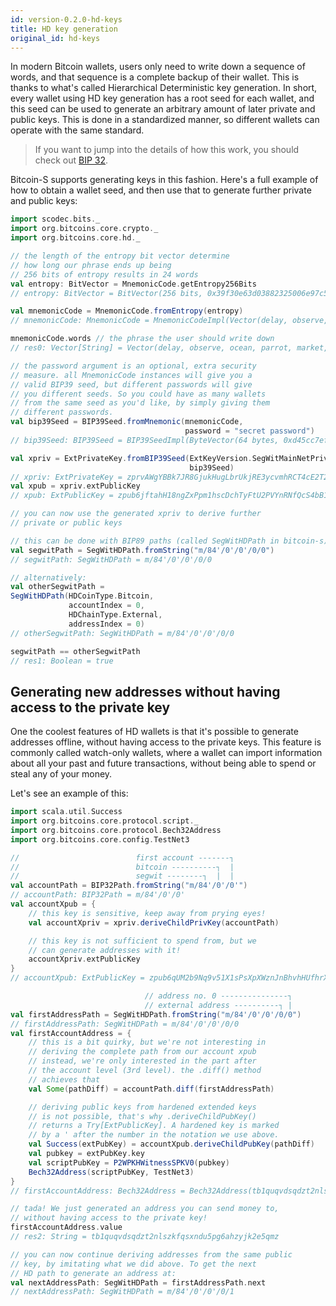 ```yaml
---
id: version-0.2.0-hd-keys
title: HD key generation
original_id: hd-keys
---
```


In modern Bitcoin wallets, users only need to write down
a sequence of words, and that sequence is a complete backup
of their wallet. This is thanks to what's called Hierarchical
Deterministic key generation. In short, every wallet using HD
key generation has a root seed for each wallet, and this
seed can be used to generate an arbitrary amount of later
private and public keys. This is done in a standardized manner,
so different wallets can operate with the same standard.

> If you want to jump into the details of how this work,
> you should check out
> [BIP 32](https://github.com/bitcoin/bips/blob/master/bip-0032.mediawiki).

Bitcoin-S supports generating keys in this fashion. Here's a
full example of how to obtain a wallet seed, and then
use that to generate further private and public keys:

```scala
import scodec.bits._
import org.bitcoins.core.crypto._
import org.bitcoins.core.hd._

// the length of the entropy bit vector determine
// how long our phrase ends up being
// 256 bits of entropy results in 24 words
val entropy: BitVector = MnemonicCode.getEntropy256Bits
// entropy: BitVector = BitVector(256 bits, 0x39f30e63d03882325006e97c5a15e6d471a4c7d35112569d2352b052a091e3cf)

val mnemonicCode = MnemonicCode.fromEntropy(entropy)
// mnemonicCode: MnemonicCode = MnemonicCodeImpl(Vector(delay, observe, ocean, parrot, market, bomb, divorce, tag, labor, spawn, keen, pottery, bottom, glue, essence, car, final, trouble, start, gaze, claw, employ, monkey, type))

mnemonicCode.words // the phrase the user should write down
// res0: Vector[String] = Vector(delay, observe, ocean, parrot, market, bomb, divorce, tag, labor, spawn, keen, pottery, bottom, glue, essence, car, final, trouble, start, gaze, claw, employ, monkey, type) // the phrase the user should write down

// the password argument is an optional, extra security
// measure. all MnemonicCode instances will give you a
// valid BIP39 seed, but different passwords will give
// you different seeds. So you could have as many wallets
// from the same seed as you'd like, by simply giving them
// different passwords.
val bip39Seed = BIP39Seed.fromMnemonic(mnemonicCode,
                                       password = "secret password")
// bip39Seed: BIP39Seed = BIP39SeedImpl(ByteVector(64 bytes, 0xd45cc7ef7aa2aae1a8cd90c91a4f79b866dd00a10cf8cdaae157a822167a4cc740b7364eb43f1474d8c86473db4faf845e6a9e3fd06ee39eeb493c751a0cdfee))

val xpriv = ExtPrivateKey.fromBIP39Seed(ExtKeyVersion.SegWitMainNetPriv,
                                        bip39Seed)
// xpriv: ExtPrivateKey = zprvAWgYBBk7JR8GjukHugLbrUkjRE3ycvmhRCT4cE2T2qU53j18nUjL4ocaDsXwBWYzU5u88ZFxQ42YWMLAT1S5V2wwcxgogsMrDQtNeLBwr3D
val xpub = xpriv.extPublicKey
// xpub: ExtPublicKey = zpub6jftahH18ngZxPpm1hscDchTyFtU2PVYnRNfQcS4bB13vXLHL23acbw459g4XxYYHfo44rTmYSXzBQzzBEVqT3PfPcqL69fpdrgkxMHuQCy

// you can now use the generated xpriv to derive further
// private or public keys

// this can be done with BIP89 paths (called SegWitHDPath in bitcoin-s)
val segwitPath = SegWitHDPath.fromString("m/84'/0'/0'/0/0")
// segwitPath: SegWitHDPath = m/84'/0'/0'/0/0

// alternatively:
val otherSegwitPath =
SegWitHDPath(HDCoinType.Bitcoin,
             accountIndex = 0,
             HDChainType.External,
             addressIndex = 0)
// otherSegwitPath: SegWitHDPath = m/84'/0'/0'/0/0

segwitPath == otherSegwitPath
// res1: Boolean = true
```

## Generating new addresses without having access to the private key

One the coolest features of HD wallets is that it's possible
to generate addresses offline, without having access to the
private keys. This feature is commonly called watch-only
wallets, where a wallet can import information about all
your past and future transactions, without being able to
spend or steal any of your money.

Let's see an example of this:

```scala
import scala.util.Success
import org.bitcoins.core.protocol.script._
import org.bitcoins.core.protocol.Bech32Address
import org.bitcoins.core.config.TestNet3

//                          first account -------┐
//                          bitcoin ----------┐  |
//                          segwit --------┐  |  |
val accountPath = BIP32Path.fromString("m/84'/0'/0'")
// accountPath: BIP32Path = m/84'/0'/0'
val accountXpub = {
    // this key is sensitive, keep away from prying eyes!
    val accountXpriv = xpriv.deriveChildPrivKey(accountPath)

    // this key is not sufficient to spend from, but we
    // can generate addresses with it!
    accountXpriv.extPublicKey
}
// accountXpub: ExtPublicKey = zpub6qUM2b9Nq9v51X1sPsXpXWznJnBhvhHUfhrXvMFntXQT8ZkK2tizi29cMm2HH3vb1Zz8CHb3933J9tvaH97GS4s6XUZQsrTYf7cWGYtmYLA

                              // address no. 0 ---------------┐
                              // external address ----------┐ |
val firstAddressPath = SegWitHDPath.fromString("m/84'/0'/0'/0/0")
// firstAddressPath: SegWitHDPath = m/84'/0'/0'/0/0
val firstAccountAddress = {
    // this is a bit quirky, but we're not interesting in
    // deriving the complete path from our account xpub
    // instead, we're only interested in the part after
    // the account level (3rd level). the .diff() method
    // achieves that
    val Some(pathDiff) = accountPath.diff(firstAddressPath)

    // deriving public keys from hardened extended keys
    // is not possible, that's why .deriveChildPubKey()
    // returns a Try[ExtPublicKey]. A hardened key is marked
    // by a ' after the number in the notation we use above.
    val Success(extPubKey) = accountXpub.deriveChildPubKey(pathDiff)
    val pubkey = extPubKey.key
    val scriptPubKey = P2WPKHWitnessSPKV0(pubkey)
    Bech32Address(scriptPubKey, TestNet3)
}
// firstAccountAddress: Bech32Address = Bech32Address(tb1quqvdsqdzt2nlszkfqsxndu5pg6ahzyjk2e5qmz)

// tada! We just generated an address you can send money to,
// without having access to the private key!
firstAccountAddress.value
// res2: String = tb1quqvdsqdzt2nlszkfqsxndu5pg6ahzyjk2e5qmz

// you can now continue deriving addresses from the same public
// key, by imitating what we did above. To get the next
// HD path to generate an address at:
val nextAddressPath: SegWitHDPath = firstAddressPath.next
// nextAddressPath: SegWitHDPath = m/84'/0'/0'/0/1
```
